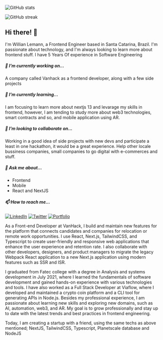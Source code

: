 ![GitHub stats](https://github-readme-stats.vercel.app/api?username=willian-lemann&show_icons=true&theme=radical)

![GitHub streak](https://github-readme-streak-stats.herokuapp.com/?user=willian-lemann&theme=radical)


## Hi there! 👋
I'm Willian Lemann, a Frontend Engineer based in Santa Catarina, Brazil. I'm passionate about technology, and I'm always looking to learn more about frontend stuff.
I have 5 Years Of experience in Software Engineering

##### 🔭 I’m currently working on...
A company called Vanhack as a frontend developer, along with a few side projects

##### 🌱 I’m currently learning...
I am focusing to learn more about nextjs 13 and levarage my skills in frontend, however, I am tending to study more about web3 technologies, smart contracts and so, and mobile application using AR.

##### 👯 I’m looking to collaborate on...
Working in a good idea of side projects with new devs and participate a least in one hackathon, it would be a great experience. Help other locale bussiness companies, small companies to go digital with e-commerces and stuff.

##### 💬 Ask me about...

- Frontend
- Mobile
- React and NextJS

##### 📫 How to reach me...
<p align="left">
<a href="https://www.linkedin.com/in/willian-lemann/"><img src="https://img.shields.io/badge/-LinkedIn-blue?style=flat-square&logo=Linkedin&logoColor=white&link=https://www.linkedin.com/in/yourusername/" alt="LinkedIn"></a>
<a href="https://twitter.com/LemannWillian"><img src="https://img.shields.io/twitter/follow/yourusername?label=Twitter&style=social" alt="Twitter"></a>
<a href="https://willian-lemann.vercel.app"><img src="https://img.shields.io/badge/-Portfolio-yellowgreen?style=flat-square&link=https://willian-lemann.vercel.app" alt="Portfolio"></a>
</p>

As a Front-end Developer at VanHack, I build and maintain new features for the platform that connects candidates and companies for relocation or remote work opportunities. I use React, Next.js, TailwindCSS, and Typescript to create user-friendly and responsive web applications that enhance the user experience and retention rate. I also collaborate with other developers, designers, and product managers to migrate the legacy Webpack React application to a new Next.js application using modern features such as SSR and ISR.

I graduated from Fatec college with a degree in Analysis and systems development in July 2021, where I learned the fundamentals of software development and gained hands-on experience with various technologies and tools. I have also worked as a Full Stack Developer at Viaflow, where I developed and maintained a crypto coin platform and a CLI tool for generating APIs in Node.js. Besides my professional experience, I am passionate about learning new skills and exploring new domains, such as AI, automation, web3, and AR. My goal is to grow professionally and stay up to date with the latest trends and best practices in frontend engineering.

Today, I am creating a startup with a friend, using the same techs as above mentioned; NextJS, TailwindCSS, Typescript, Planetscale database and NodeJS

